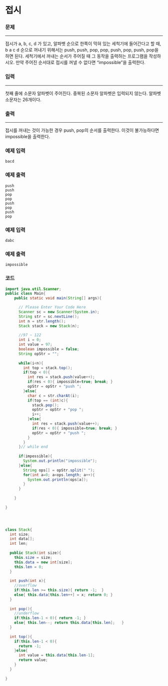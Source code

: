 # 접시

### 문제

----------

접시가 a, b, c, d 가 있고, 알파벳 순으로 한쪽이 막혀 있는 세척기에 들어간다고 할 때, b a c d 순으로 꺼내기 위해서는 push, push, pop, pop, push, pop, push, pop을 하면 된다. 세척기에서 꺼내는 순서가 주어질 때 그 동작을 출력하는 프로그램을 작성하시오. 만약 주어진 순서대로 접시를 꺼낼 수 없다면 “impossible”을 출력한다.

### 입력

----------

첫째 줄에 소문자 알파벳이 주어진다. 중복된 소문자 알파벳은 입력되지 않는다. 알파벳 소문자는 26개이다.

### 출력

----------

접시를 꺼내는 것이 가능한 경우 push, pop의 순서를 출력한다. 이것이 불가능하다면 impossible을 출력한다.

### 예제 입력

```
bacd
```

### 예제 출력

```
push
push
pop
pop
push
pop
push
pop
```

### 예제 입력

```
dabc
```

### 예제 출력

```
impossible
```


### 코드

```java
import java.util.Scanner;
public class Main{
    public static void main(String[] args){

      // Please Enter Your Code Here
      Scanner sc = new Scanner(System.in);
      String str = sc.nextLine();
      int n = str.length();
      Stack stack = new Stack(n);
      
      //97 ~ 122
      int i = 0;
      int value = 97;
      boolean impossible = false;
      String opStr = "";
      
      while(i<n){
        int top = stack.top();
        if(top < 0){
          int res = stack.push(value++);
          if(res < 0){ impossible=true; break; }
          opStr = opStr + "push ";
        }else{
          char c = str.charAt(i);
          if(top == (int)c){ 
            stack.pop();
            opStr = opStr + "pop ";
            i++;
          }else{
            int res = stack.push(value++);
            if(res < 0){ impossible=true; break; }
            opStr = opStr + "push ";            
          }
        }
      }// while end
      
      if(impossible){
        System.out.println("impossible");
      }else{
        String ops[] = opStr.split(" ");
        for(int a=0; a<ops.length; a++){
          System.out.println(ops[a]);
        }
      }
      
    }
    
}




class Stack{
  int size;
  int data[];
  int len;
  
  public Stack(int size){
    this.size = size;
    this.data = new int[size];
    this.len = 0;
  }
  
  int push(int x){
    //overflow
    if(this.len >= this.size){ return -1;  }
    else{ this.data[this.len++] = x; return 0; }
  }  
  
  int pop(){
    //underflow 
    if(this.len-1 < 0){ return -1; }
    else{ this.len--; return this.data[this.len];   }
  }
  
  int top(){
    if(this.len-1 < 0){
      return -1;
    }else{
      int value = this.data[this.len-1];
      return value;
    }
  }
  
}
```